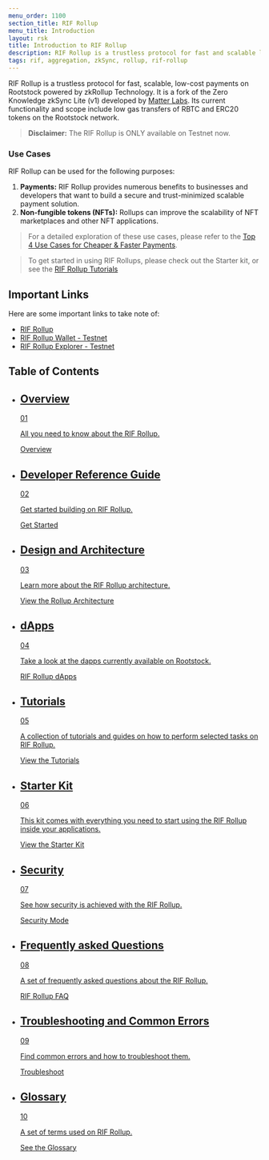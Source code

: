 ```yaml
---
menu_order: 1100
section_title: RIF Rollup
menu_title: Introduction
layout: rsk
title: Introduction to RIF Rollup
description: RIF Rollup is a trustless protocol for fast and scalable low-cost payments on Rootstock powered by zkRollup Technology.
tags: rif, aggregation, zkSync, rollup, rif-rollup
---
```


RIF Rollup is a trustless protocol for fast, scalable, low-cost payments on Rootstock powered by zkRollup Technology. It is a fork of the Zero Knowledge zkSync Lite (v1) developed by [Matter Labs](https://matter-labs.io/). Its current functionality and scope include low gas transfers of RBTC and ERC20 tokens on the Rootstock network.
> **Disclaimer:** The RIF Rollup is ONLY available on Testnet now.

### Use Cases

RIF Rollup can be used for the following purposes:
1. **Payments:** RIF Rollup provides numerous benefits to businesses and developers that want to build a secure and trust-minimized scalable payment solution.
2. **Non-fungible tokens (NFTs):** Rollups can improve the scalability of NFT marketplaces and other NFT applications.

> For a detailed exploration of these use cases, please refer to the [Top 4 Use Cases for Cheaper & Faster Payments](https://rif.technology/content-hub/rif-rollup-explained/).

> To get started in using RIF Rollups, please check out the Starter kit, or see the [RIF Rollup Tutorials]( /guides/rif-rollup/)


## Important Links

Here are some important links to take note of:

* [RIF Rollup](https://github.com/rsksmart/rif-rollup)
* [RIF Rollup Wallet - Testnet](https://wallet.testnet.rollup.rif.technology/)
* [RIF Rollup Explorer - Testnet](https://explorer.testnet.rollup.rif.technology/)


## Table of Contents

<div class="features-list">
    <ul id="card-list" class="row">
        <li class="col-xl-6 col-md-6">
        <div class="feature-card">
<div class="content"><a href="/rif/rollup/overview/">
            <div class="content-container">
               <div class="card-title"><h2 class="zg-text-bg">Overview</h2><span class="zg-label ml-1">01</span></div> 
                <p class="card-desc">All you need to know about the RIF Rollup.</p>
            </div>
            </a><div class="btn-container "><a href="/rif/rollup/overview/">
                </a><a class="green" href="/rif/rollup/overview/">Overview</a>
            </div>
            </div>
        </div>
        </li>
        <li class="col-xl-6 col-md-6">
        <div class="feature-card">
<div class="content"><a href="https://github.com/rsksmart/rif-rollup">
            <div class="content-container">
              <div class="card-title"><h2 class="zg-text-bg bg-yellow">Developer Reference Guide</h2><span class="zg-label ml-1 bg-yellow">02</span></div> 
                <p class="card-desc">Get started building on RIF Rollup.</p>
            </div>
            </a><div class="btn-container"><a href="https://github.com/rsksmart/rif-rollup">
                </a><a class="green" href="https://github.com/rsksmart/rif-rollup/">Get Started</a>
            </div>
            </div>
        </div>
        </li>
        <li class="col-xl-6 col-md-6">
        <div class="feature-card">
<div class="content"><a href="/rif/rollup/learn/">
            <div class="content-container">
               <div class="card-title"><h2 class="zg-text-bg bg-yellow">Design and Architecture</h2><span class="zg-label ml-1 bg-yellow">03</span></div> 
                <p class="card-desc">Learn more about the RIF Rollup architecture.</p>
            </div>
            </a><div class="btn-container"><a href="/rif/rollup/learn/">
                </a><a class="green" href="/rif/rollup/learn/">View the Rollup Architecture</a>
            </div>
            </div>
        </div>
        </li>
        <li class="col-xl-6 col-md-6">
        <div class="feature-card">
<div class="content two-line-title-content"><a href="/rif/rollup/dapps/">
            <div class="content-container">
            <div class="card-title"><h2 class="zg-text-bg bg-purple">dApps</h2><span class="zg-label ml-1 bg-purple">04</span></div>
                <p class="card-desc">Take a look at the dapps currently available on Rootstock.</p>
            </div>
            </a><div class="btn-container"><a href="/rif/rollup/dapps/">
                </a><a class="green" href="/rif/rollup/dapps/">RIF Rollup dApps</a>
            </div>
            </div>
        </div>
        </li>
        <li class="col-xl-6 col-md-6">
        <div class="feature-card">
<div class="content"><a href="/guides/rif-rollup/">
            <div class="content-container">
               <div class="card-title"><h2 class="zg-text-bg bg-pink">Tutorials</h2><span class="zg-label ml-1 bg-pink">05</span></div> 
                <p class="card-desc">A collection of tutorials and guides on how to perform selected tasks on RIF Rollup.</p>
            </div>
            </a><div class="btn-container"><a href="/guides/rif-rollup/">
                </a><a class="green" href="/guides/rif-rollup/">View the Tutorials</a>
            </div>
            </div>
        </div>
        </li>
        <li class="col-xl-6 col-md-6">
        <div class="feature-card">
<div class="content"><a href="/rif/rollup/starter-kit">
            <div class="content-container">
               <div class="card-title"><h2 class="zg-text-bg bg-green">Starter Kit</h2><span class="zg-label ml-1 bg-green">06</span></div> 
                <p class="card-desc">This kit comes with everything you need to start using the RIF Rollup inside your applications.</p>
            </div>
            </a><div class="btn-container"><a href="/rif/rollup/starter-kit">
                </a><a class="green" href="/rif/rollup/starter-kit">View the Starter Kit</a>
            </div>
            </div>
        </div>
        </li>
<li class="col-xl-6 col-md-6">
        <div class="feature-card">
<div class="content"><a href="/rif/rollup/security/">
            <div class="content-container">
               <div class="card-title"><h2 class="zg-text-bg bg-cyan">Security</h2><span class="zg-label ml-1 bg-cyan">07</span></div> 
                <p class="card-desc">See how security is achieved with the RIF Rollup.</p>
            </div>
            </a><div class="btn-container"><a href="/rif/rollup/security/">
                </a><a class="green" href="/rif/rollup/security/">Security Mode</a>
            </div>
            </div>
        </div>
        </li>
        <li class="col-xl-6 col-md-6">
        <div class="feature-card">
<div class="content"><a href="/rif/rollup/faqs/">
            <div class="content-container">
               <div class="card-title"><h2 class="zg-text-bg bg-cyan">Frequently asked Questions</h2><span class="zg-label ml-1 bg-cyan">08</span></div> 
                <p class="card-desc">A set of frequently asked questions about the RIF Rollup.</p>
            </div>
            </a><div class="btn-container"><a href="/rif/rollup/faqs/">
                </a><a class="green" href="/rif/rollup/faqs/">RIF Rollup FAQ</a>
            </div>
            </div>
        </div>
        </li>
        <li class="col-xl-6 col-md-6">
        <div class="feature-card">
<div class="content"><a href="/rif/wallet/dev-reference/troubleshooting/">
            <div class="content-container">
               <div class="card-title"><h2 class="zg-text-bg">Troubleshooting and Common Errors</h2><span class="zg-label ml-1">09</span></div> 
                <p class="card-desc">Find common errors and how to troubleshoot them.</p>
            </div>
            </a><div class="btn-container "><a href="/rif/wallet/dev-reference/troubleshooting/">
                </a><a class="green" href="/rif/wallet/dev-reference/troubleshooting/">Troubleshoot</a>
            </div>
            </div>
        </div>
        </li>
       <li class="col-xl-6 col-md-6">
        <div class="feature-card">
<div class="content"><a href="/rif/rollup/glossary/">
            <div class="content-container">
               <div class="card-title"><h2 class="zg-text-bg bg-cyan">Glossary</h2><span class="zg-label ml-1 bg-cyan">10</span></div> 
                <p class="card-desc">A set of terms used on RIF Rollup.</p>
            </div>
            </a><div class="btn-container"><a href="/rif/rollup/glossary/">
                </a><a class="green" href="/rif/rollup/glossary/">See the Glossary</a>
            </div>
            </div>
        </div>
        </li>
       </ul>
</div> 
 